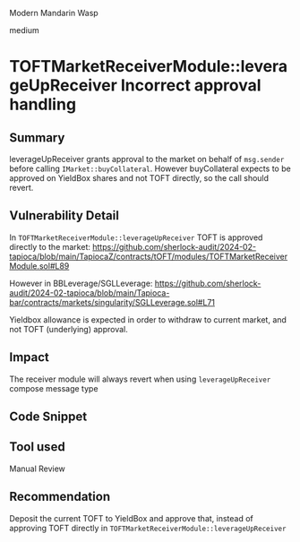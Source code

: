 Modern Mandarin Wasp

medium

# TOFTMarketReceiverModule::leverageUpReceiver Incorrect approval handling

## Summary
leverageUpReceiver grants approval to the market on behalf of `msg.sender` before calling `IMarket::buyCollateral`. However buyCollateral expects to be approved on YieldBox shares and not TOFT directly, so the call should revert.

## Vulnerability Detail
In `TOFTMarketReceiverModule::leverageUpReceiver` TOFT is approved directly to the market:
https://github.com/sherlock-audit/2024-02-tapioca/blob/main/TapiocaZ/contracts/tOFT/modules/TOFTMarketReceiverModule.sol#L89

However in BBLeverage/SGLLeverage:
https://github.com/sherlock-audit/2024-02-tapioca/blob/main/Tapioca-bar/contracts/markets/singularity/SGLLeverage.sol#L71

Yieldbox allowance is expected in order to withdraw to current market, and not TOFT (underlying) approval. 

## Impact
The receiver module will always revert when using `leverageUpReceiver` compose message type 

## Code Snippet

## Tool used

Manual Review

## Recommendation
Deposit the current TOFT to YieldBox and approve that, instead of approving TOFT directly in `TOFTMarketReceiverModule::leverageUpReceiver`
